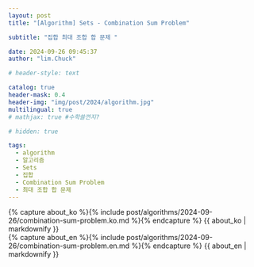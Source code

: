 ```yaml
---
layout: post
title: "[Algorithm] Sets - Combination Sum Problem"

subtitle: "집합 최대 조합 합 문제 "

date: 2024-09-26 09:45:37
author: "lim.Chuck"

# header-style: text

catalog: true
header-mask: 0.4
header-img: "img/post/2024/algorithm.jpg"
multilingual: true
# mathjax: true #수학쓸껀지?

# hidden: true

tags:
  - algorithm
  - 알고리즘
  - Sets
  - 집합
  - Combination Sum Problem
  - 최대 조합 합 문제
---
```


<div class="ko post-container">
    {% capture about_ko %}{% include post/algorithms/2024-09-26/combination-sum-problem.ko.md %}{% endcapture %}
    {{ about_ko | markdownify }}
</div>
<div class="en post-container">
    {% capture about_en %}{% include post/algorithms/2024-09-26/combination-sum-problem.en.md %}{% endcapture %}
    {{ about_en | markdownify }}
</div>
